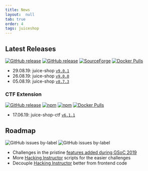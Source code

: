```yaml
---
title: News
layout:  null
tab: true
order: 4
tags: juiceshop
---
```


## Latest Releases

[![GitHub release](https://img.shields.io/github/release/bkimminich/juice-shop.svg)](https://github.com/bkimminich/juice-shop/releases/latest)
[![GitHub release](https://img.shields.io/github/downloads/bkimminich/juice-shop/total.svg)](https://github.com/bkimminich/juice-shop/releases/latest)
[![SourceForge](https://img.shields.io/sourceforge/dt/juice-shop.svg)](https://sourceforge.net/projects/juice-shop/)
[![Docker Pulls](https://img.shields.io/docker/pulls/bkimminich/juice-shop.svg)](https://registry.hub.docker.com/u/bkimminich/juice-shop/)

* 29.08.19: juice-shop
  [`v9.0.1`](https://github.com/bkimminich/juice-shop/releases/tag/v9.0.1)
* 26.08.19: juice-shop
  [`v9.0.0`](https://github.com/bkimminich/juice-shop/releases/tag/v9.0.0)
* 05.08.19: juice-shop
  [`v8.7.3`](https://github.com/bkimminich/juice-shop/releases/tag/v8.7.3)

### CTF Extension

[![GitHub release](https://img.shields.io/github/release/bkimminich/juice-shop-ctf.svg)](https://github.com/bkimminich/juice-shop-ctf/releases/latest)
[![npm](https://img.shields.io/npm/dm/juice-shop-ctf-cli.svg)](https://www.npmjs.com/package/juice-shop-ctf-cli)
[![npm](https://img.shields.io/npm/dt/juice-shop-ctf-cli.svg)](https://www.npmjs.com/package/juice-shop-ctf-cli)
[![Docker Pulls](https://img.shields.io/docker/pulls/bkimminich/juice-shop-ctf.svg)](https://registry.hub.docker.com/u/bkimminich/juice-shop-ctf/)

* 17.06.19: juice-shop-ctf
  [`v6.1.1`](https://github.com/bkimminich/juice-shop-ctf/releases/tag/v6.1.1)

## Roadmap

![GitHub issues by-label](https://img.shields.io/github/issues/bkimminich/juice-shop/help%20wanted.svg)
![GitHub issues by-label](https://img.shields.io/github/issues/bkimminich/juice-shop/good%20first%20issue.svg)

* Challenges in the pristine
  [features added during GSoC 2019](https://agrawalarpit14.github.io/GSoC/)
* More
  [Hacking Instructor](https://github.com/bkimminich/juice-shop/issues/440)
  scripts for the easier challenges
* Decouple
  [Hacking Instructor](https://github.com/bkimminich/juice-shop/issues/440)
  better from frontend code
